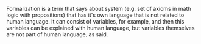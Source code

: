 Formalization is a term that says about system (e.g. set of axioms in math logic with propositions) that has it's own language that is not related to human language.
It can consist of variables, for example, and then this variables can be explained with human language, but variables themselves are not part of human language, as said.
